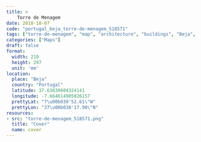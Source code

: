 ```yaml
---
title: > 
    Torre de Menagem
date: 2018-10-07
code: "portugal_beja_torre-de-menagem_518571"
tags: ["torre-de-menagem", "map", "architecture", "buildings", "Beja", "Portugal"]
categories: ["Maps"]
draft: false
format:
  width: 210
  height: 297
  unit: 'mm'
location:
  place: "Beja"
  country: "Portugal"
  latitude: 37.63830604324141
  longitude: -7.664614905026157
  prettyLat: "7\u00b039'52.61\"W"
  prettyLon: "37\u00b038'17.90\"N"
resources:
- src: "torre-de-menagem_518571.png"
  title: "Cover"
  name: cover
---
```


